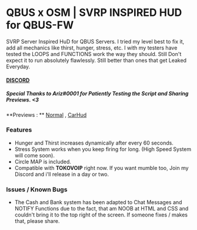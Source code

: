 # QBUS x OSM | SVRP INSPIRED HUD for QBUS-FW 
SVRP Server Inspired HuD for QBUS Servers. I tried my level best to fix it, add all mechanics like thirst, hunger, stress, etc. I with my testers have tested the LOOPS and FUNCTIONS work the way they should. Still Don't expect it to run absolutely flawlessly. Still better than ones that get Leaked Everyday. 


#### [DISCORD](https://discord.gg/jrNxkpVaJU)
##### Special Thanks to Ariz#0001 for Patiently Testing the Script and Sharing Previews. <3

**Previews : **
[Normal](https://cdn.discordapp.com/attachments/829799717691981854/834133413820497920/unknown.png) , 
[CarHud](https://media.discordapp.net/attachments/829799717691981854/834133626090160178/unknown.png)

### Features 
- Hunger and Thirst increases dynamically after every 60 seconds.
- Stress System works when you keep firing for long. (High Speed System will come soon).
- Circle MAP is included.
- Compatible with **TOKOVOIP** right now. If you want mumble too, Join my Discord and i'll release in a day or two. 

### Issues / Known Bugs
- The Cash and Bank system has been adapted to Chat Messages and NOTIFY Functions due to the fact, that am NOOB at HTML and CSS and couldn't bring it to the top right of the screen. If someone fixes / makes that, please share. 

